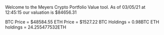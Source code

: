 Welcome to the Meyers Crypto Portfolio Value tool. 
As of 03/05/21 at 12:45:15 our valuation is $84656.31 

BTC Price = $48584.55
 ETH Price = $1527.22
BTC Holdings = 0.98BTC
 ETH holdings = 24.255477532ETH 
